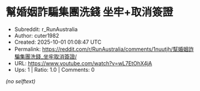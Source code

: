 # 幫婚姻詐騙集團洗錢 坐牢+取消簽證

- Subreddit: r_RunAustralia
- Author: cuter1982
- Created: 2025-10-01 01:08:47 UTC
- Permalink: https://reddit.com/r/RunAustralia/comments/1nuutjh/幫婚姻詐騙集團洗錢_坐牢取消簽證/
- URL: https://www.youtube.com/watch?v=wL7EtOhX4jA
- Ups: 1 | Ratio: 1.0 | Comments: 0

_(no selftext)_

